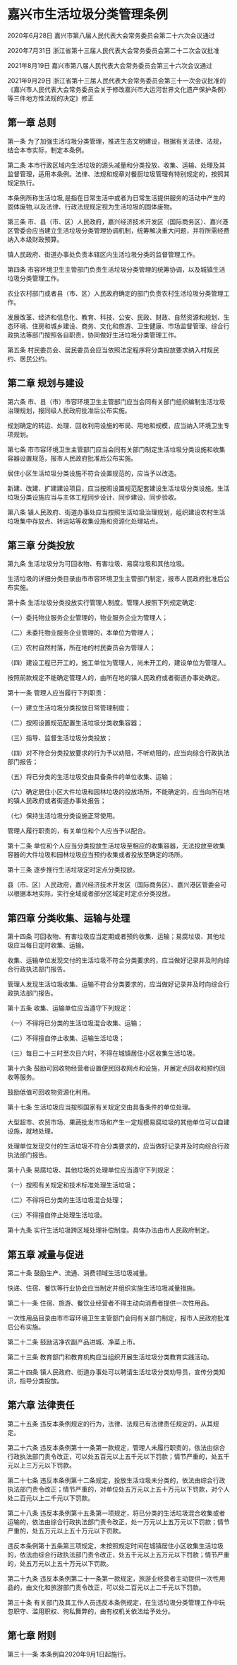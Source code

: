 # 嘉兴市生活垃圾分类管理条例

2020年6月28日 嘉兴市第八届人民代表大会常务委员会第二十六次会议通过

2020年7月31日 浙江省第十三届人民代表大会常务委员会第二十二次会议批准

2021年8月19日 嘉兴市第八届人民代表大会常务委员会第三十六次会议通过

2021年9月29日 浙江省第十三届人民代表大会常务委员会第三十一次会议批准的《嘉兴市人民代表大会常务委员会关于修改嘉兴市大运河世界文化遗产保护条例〉等三件地方性法规的决定》修正



## 第一章  总则

第一条 为了加强生活垃圾分类管理，推进生态文明建设，根据有关法律、法规，结合本市实际，制定本条例。

第二条 本市行政区域内生活垃圾的源头减量和分类投放、收集、运输、处理及其监督管理，适用本条例。法律、法规和规章对餐厨垃圾管理有特别规定的，按照其规定执行。

本条例所称生活垃圾,是指在日常生活中或者为日常生活提供服务的活动中产生的固体废物,以及法律、行政法规规定视为生活垃圾的固体废物。

第三条 市、县（市、区）人民政府，嘉兴经济技术开发区（国际商务区）、嘉兴港区管委会应当建立生活垃圾分类管理协调机制，统筹解决重大问题，并将所需经费纳入本级财政预算。

镇人民政府、街道办事处负责本辖区内生活垃圾分类的监督管理工作。

第四条 市容环境卫生主管部门负责生活垃圾分类管理的统筹协调，以及城镇生活垃圾分类管理工作。

农业农村部门或者县（市、区）人民政府确定的部门负责农村生活垃圾分类管理工作。

发展改革、经济和信息化、教育、科技、公安、民政、财政、自然资源和规划、生态环境、住房和城乡建设、商务、文化和旅游、卫生健康、市场监督管理、综合行政执法等部门按照各自职责，协同做好生活垃圾分类管理工作。

第五条 村民委员会、居民委员会应当依照法定程序将分类投放要求纳入村规民约、居民公约。

## 第二章  规划与建设

第六条 市、县（市）市容环境卫生主管部门应当会同有关部门组织编制生活垃圾治理规划，报同级人民政府批准后公布实施。

规划确定的转运、处理、回收利用设施的布局、用地和规模，应当纳入环境卫生专项规划。

第七条 市市容环境卫生主管部门应当会同有关部门制定生活垃圾分类设施和收集容器设置规范，报市人民政府批准后公布实施。

居住小区生活垃圾分类设施不符合设置规范的，应当予以改造。

新建、改建、扩建建设项目，应当按照设置规范配套建设生活垃圾分类设施。生活垃圾分类设施应当与主体工程同步设计、同步建设、同步验收。

第八条 镇人民政府、街道办事处应当按照生活垃圾治理规划，组织建设农村生活垃圾集中存放点、转运站等收集设施和资源化处理站点。

## 第三章  分类投放

第九条 生活垃圾分为可回收物、有害垃圾、易腐垃圾和其他垃圾。

生活垃圾的详细分类目录由市市容环境卫生主管部门制定，报市人民政府批准后公布实施。

第十条 生活垃圾分类投放实行管理人制度。管理人按照下列规定确定:

（一）委托物业服务企业管理的，物业服务企业为管理人；

（二）未委托物业服务企业管理的，本单位为管理人；

（三）农村自然村落，所在地的村民委员会为管理人；

（四）建设工程已开工的，施工单位为管理人，尚未开工的，建设单位为管理人。

按照前款规定不能确定管理人的，由所在地的镇人民政府或者街道办事处确定。

第十一条 管理人应当履行下列职责：

（一）建立生活垃圾分类投放日常管理制度；

（二）按照设置规范配置生活垃圾分类收集容器；

（三）指导、监督生活垃圾分类投放；

（四）对不符合分类投放要求的行为予以劝阻，不听劝阻的，应当向综合行政执法部门报告；

（五）将已分类的生活垃圾交由具备条件的单位收集、运输；

（六）确定居住小区大件垃圾和园林垃圾的投放场所，不能确定的，应当向所在地的镇人民政府或者街道办事处报告；

（七）保持生活垃圾分类设施正常使用。

管理人履行职责的，有关单位和个人应当予以配合。

第十二条 单位和个人应当分类投放生活垃圾至相应的收集容器，无法投放至收集容器的大件垃圾和园林垃圾应当预约收集或者投放至确定的场所。

第十三条 逐步推行生活垃圾定时定点分类投放。

县（市、区）人民政府，嘉兴经济技术开发区（国际商务区）、嘉兴港区管委会可以根据本地实际，实行全域或者部分区域定时定点分类投放。

## 第四章  分类收集、运输与处理

第十四条 可回收物、有害垃圾应当定期或者预约收集、运输；易腐垃圾、其他垃圾应当每日定时收集、运输。

收集、运输单位发现交付的生活垃圾不符合分类要求的，应当做好记录并及时向综合行政执法部门报告。

管理人发现生活垃圾收集、运输不符合分类要求的，应当做好记录并及时向综合行政执法部门报告。

第十五条 收集、运输单位应当遵守下列规定：

（一）不得将已分类的生活垃圾混合收集、运输；

（二）不得擅自停止收集、运输生活垃圾；

（三）每日二十三时至次日六时，不得在城镇居住小区收集生活垃圾。

第十六条 鼓励可回收物经营者设置便民回收网点和设施，开展定点回收和预约回收等服务。

鼓励低值可回收物资源化利用。

第十七条 生活垃圾应当按照国家有关规定交由具备条件的单位处理。

大型超市、农贸市场、果蔬批发市场和产生一定规模易腐垃圾的其他单位可以自建设施，就地处理。

处理单位发现交付的生活垃圾不符合分类要求的，应当做好记录并及时向综合行政执法部门报告。

第十八条 易腐垃圾、其他垃圾的处理单位应当遵守下列规定：

（一）按照有关规定和技术标准处理生活垃圾；

（二）不得将已分类的生活垃圾混合处理；

（三）不得擅自停止处理生活垃圾。

第十九条 实行生活垃圾跨区域处理补偿制度。具体办法由市人民政府制定。

## 第五章  减量与促进

第二十条 鼓励生产、流通、消费领域生活垃圾减量。

快递、住宿、餐饮等行业协会应当制定并组织实施生活垃圾减量措施。

第二十一条 住宿、旅游、餐饮业经营者不得主动向消费者提供一次性用品。

一次性用品目录由市市容环境卫生主管部门会同有关部门制定，报市人民政府批准后公布实施。

第二十二条 鼓励洁净农副产品进城、净菜上市。

第二十三条 教育部门和教育机构应当组织开展生活垃圾分类教育实践活动。

第二十四条 镇人民政府、街道办事处可以聘请生活垃圾分类劝导员，宣传分类知识，指导分类投放。

## 第六章  法律责任

第二十五条 违反本条例规定的行为，法律、法规已有法律责任规定的，从其规定。

第二十六条 违反本条例第十一条第一款规定，管理人未履行职责的，依法由综合行政执法部门责令改正，可以处五百元以上五千元以下罚款；情节严重的，处五千元以上三万元以下罚款。

第二十七条 违反本条例第十二条规定，投放生活垃圾未分类的，依法由综合行政执法部门责令改正；情节严重的，对单位处五万元以上五十万元以下罚款，对个人处二百元以上二千元以下罚款。

第二十八条 违反本条例第十五条第一项规定，将已分类的生活垃圾混合收集或者运输的，依法由综合行政执法部门责令改正，处一万元以上五万元以下罚款；情节严重的，处五万元以上五十万元以下罚款。

违反本条例第十五条第三项规定，未按照规定时间在城镇居住小区收集生活垃圾的，依法由综合行政执法部门责令改正，处五千元以上五万元以下罚款；情节严重的，处五万元以上五十万元以下罚款。

第二十九条 违反本条例第二十一条第一款规定，旅游业经营者主动提供一次性用品的，由文化和旅游部门责令改正，可以处二百元以上二千元以下罚款。

第三十条 有关部门及其工作人员违反本条例规定，在生活垃圾分类管理工作中玩忽职守、滥用职权、徇私舞弊的，由有权机关依法给予处分。

## 第七章  附则

第三十一条 本条例自2020年9月1日起施行。